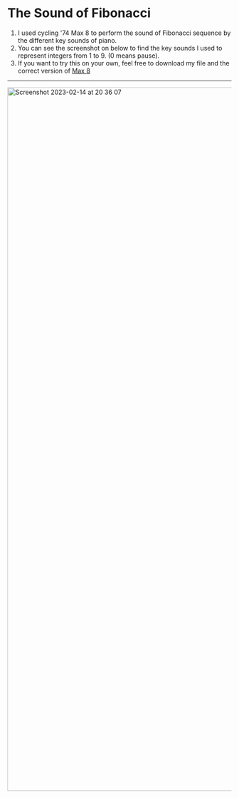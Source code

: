 # The Sound of Fibonacci

1. I used cycling '74 Max 8 to perform the sound of Fibonacci sequence by the different key sounds of piano. 
2. You can see the screenshot on below to find the key sounds I used to represent integers from 1 to 9. (0 means pause).
3. If you want to try this on your own, feel free to download my file and the correct version of [Max 8](https://cycling74.com/downloads) 

---
<img width="1580" alt="Screenshot 2023-02-14 at 20 36 07" src="https://user-images.githubusercontent.com/110570898/218905022-256e827e-3967-4bbd-82d1-8299de5e2360.png">
